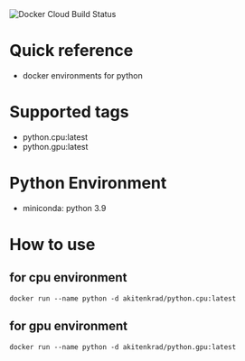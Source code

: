 <img alt="Docker Cloud Build Status" src="https://img.shields.io/docker/cloud/build/akitenkrad/python.cpu?style=for-the-badge">

# Quick reference
- docker environments for python

# Supported tags
- python.cpu:latest
- python.gpu:latest

# Python Environment
- miniconda: python 3.9

# How to use

## for cpu environment

```
docker run --name python -d akitenkrad/python.cpu:latest
```

## for gpu environment
```
docker run --name python -d akitenkrad/python.gpu:latest
```

